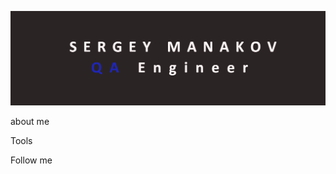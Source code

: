 ![header](https://github.com/serezam/serezam/blob/main/assets/888888.png)

about me

Tools

Follow me